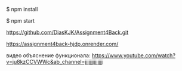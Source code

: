 
$ npm install

$ npm start

https://github.com/DiasKJK/Assignment4Back.git

https://assignment4back-hjdp.onrender.com/


видео объяснение функционала:
https://www.youtube.com/watch?v=ju8kzCCVWWc&ab_channel=jjjjjjjjjjjjjj

